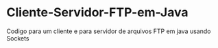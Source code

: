 # Cliente-Servidor-FTP-em-Java
Codigo para um cliente e para servidor de arquivos FTP em java usando Sockets

